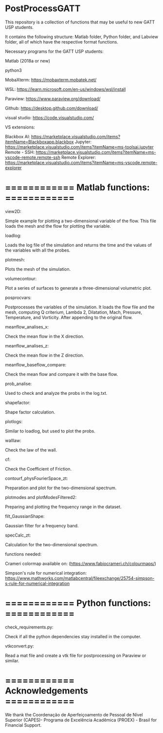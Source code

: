 # PostProcessGATT

This repository is a collection of functions that may be useful to new GATT USP students.

It contains the following structure: Matlab folder, Python folder, and Labview folder, all of which have the respective format functions.

Necessary programs for the GATT USP students: 

Matlab (2018a or new)

python3

MobaXterm: https://mobaxterm.mobatek.net/

WSL: https://learn.microsoft.com/en-us/windows/wsl/install

Paraview: https://www.paraview.org/download/

Github: https://desktop.github.com/download/

visual studio: https://code.visualstudio.com/

VS extensions: 

Blackbox AI: https://marketplace.visualstudio.com/items?itemName=Blackboxapp.blackbox
Jupyter: https://marketplace.visualstudio.com/items?itemName=ms-toolsai.jupyter
Remote - SSH: https://marketplace.visualstudio.com/items?itemName=ms-vscode-remote.remote-ssh
Remote Explorer: https://marketplace.visualstudio.com/items?itemName=ms-vscode.remote-explorer


# ============  Matlab functions: ============

view2D: 
    
Simple example for plotting a two-dimensional variable of the flow. This file loads the mesh and the flow for plotting the variable.

loadlog:
   
Loads the log file of the simulation and returns the time and the values of the variables with all the probes.

plotmesh:
    
Plots the mesh of the simulation.

volumecontour:
    
Plot a series of surfaces to generate a three-dimensional volumetric plot.

posprocvars:
    
Postprocesses the variables of the simulation. It loads the flow file and the mesh, computing Q criterium, Lambda 2, Dilatation, Mach, Pressure, Temperature, and Vorticity. After appending to the original flow.

meanflow_analises_x:
    
Check the mean flow in the X direction.
    
meanflow_analises_z:
    
Check the mean flow in the Z direction.    

meanflow_baseflow_compare:
    
Check the mean flow and compare it with the base flow.

prob_analise:
    
Used to check and analyze the probs in the log.txt.

shapefactor:
    
Shape factor calculation.

plotlogs:
    
Similar to loadlog, but used to plot the probs.

walllaw:
    
Check the law of the wall.

cf:
    
Check the  Coefficient of Friction.

contourf_physFourierSpace_zt:

Preparation and plot for the two-dimensional spectrum.

plotmodes and plotModesFiltered2:

Preparing and plotting the frequency range in the dataset.

filt_GaussianShape:

Gaussian filter for a frequency band.

specCalc_zt:

Calculation for the two-dimensional spectrum.

functions needed:

Crameri colormap available on: (https://www.fabiocrameri.ch/colourmaps/)

Simpson's rule for numerical integration: https://www.mathworks.com/matlabcentral/fileexchange/25754-simpson-s-rule-for-numerical-integration


# ============  Python functions: ============

check_requirements.py:

Check if all the python dependencies stay installed in the computer.

vtkconvert.py:

Read a mat file and create a vtk file for postprocessing on Paraview or similar.

# ============ Acknowledgements ============

We thank the Coordenação de Aperfeiçoamento de Pessoal de Nível Superior (CAPES)- Programa de Excelência Acadêmica (PROEX) - Brasil for Financial Support. 
